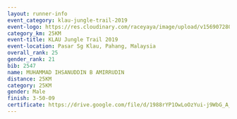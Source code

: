 ```yaml
---
layout: runner-info 
event_category: klau-jungle-trail-2019 
event-logo: https://res.cloudinary.com/raceyaya/image/upload/v1569072808/logo/klau-image_qwwxyw.png
category_km: 25KM 
event-title: KLAU Jungle Trail 2019 
event-location: Pasar Sg Klau, Pahang, Malaysia 
overall_rank: 25
gender_rank: 21
bib: 2547
name: MUHAMMAD IHSANUDDIN B AMIRRUDIN
distance: 25KM
category: 25KM
gender: Male
finish: 3-50-09
certificate: https://drive.google.com/file/d/1988rYP1OwLoOzYui-j9WbG_A_r42cJ5a/view?usp=sharing
---
```


